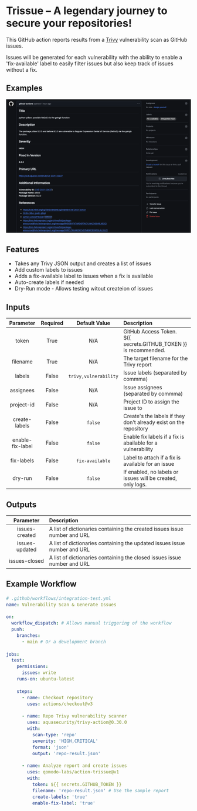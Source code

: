 # Trissue – A legendary journey to secure your repositories!

This GitHub action reports results from a
[Trivy](https://github.com/aquasecurity/trivy) vulnerability scan as GitHub
issues.

Issues will be generated for each vulnerability with the ability to enable a
'fix-available' label to easily filter issues but also keep track of issues
without a fix.

## Examples

![Issue](images/issue1.png)

## Features

- Takes any Trivy JSON output and creates a list of issues
- Add custom labels to issues
- Adds a fix-available label to issues when a fix is available
- Auto-create labels if needed
- Dry-Run mode - Allows testing witout createion of issues

## Inputs

|    Parameter     | Required |     Default Value     | Description                                                         |
| :--------------: | :------: | :-------------------: | :------------------------------------------------------------------ |
|      token       |   True   |          N/A          | GitHub Access Token.<br>${{ secrets.GITHUB_TOKEN }} is recommended. |
|     filename     |   True   |          N/A          | The target filename for the Trivy report                            |
|      labels      |  False   | `trivy,vulnerability` | Issue labels (separated by commma)                                  |
|    assignees     |  False   |          N/A          | Issue assignees (separated by commma)                               |
|    project-id    |  False   |          N/A          | Project ID to assign the issue to                                   |
|  create-labels   |  False   |        `false`        | Create's the labels if they don't already exist on the repository   |
| enable-fix-label |  False   |        `false`        | Enable fix labels if a fix is abailable for a vulnerability         |
|    fix-labels    |  False   |    `fix-available`    | Label to attach if a fix is available for an issue                  |
|     dry-run      |  False   |        `false`        | If enabled, no labels or issues will be created, only logs.         |

## Outputs

|   Parameter    | Description                                                               |
| :------------: | :------------------------------------------------------------------------ |
| issues-created | A list of dictionaries containing the created issues issue number and URL |
| issues-updated | A list of dictionaries containing the updated issues issue number and URL |
| issues-closed  | A list of dictionaries containing the closed issues issue number and URL  |

## Example Workflow

```yaml
# .github/workflows/integration-test.yml
name: Vulnerability Scan & Generate Issues

on:
  workflow_dispatch: # Allows manual triggering of the workflow
  push:
    branches:
      - main # Or a development branch

jobs:
  test:
    permissions:
      issues: write
    runs-on: ubuntu-latest

    steps:
      - name: Checkout repository
        uses: actions/checkout@v3

      - name: Repo Trivy vulnerability scanner
        uses: aquasecurity/trivy-action@0.30.0
        with:
          scan-type: 'repo'
          severity: 'HIGH,CRITICAL'
          format: 'json'
          output: 'repo-result.json'

      - name: Analyze report and create issues
        uses: qomodo-labs/action-trissue@v1
        with:
          token: ${{ secrets.GITHUB_TOKEN }}
          filename: 'repo-result.json' # Use the sample report
          create-labels: 'true'
          enable-fix-label: 'true'
```
